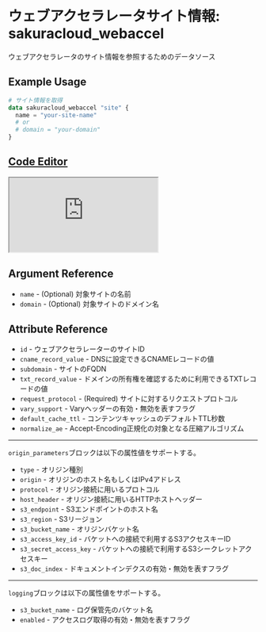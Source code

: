 # ウェブアクセラレータサイト情報: sakuracloud_webaccel

ウェブアクセラレータのサイト情報を参照するためのデータソース

## Example Usage

```tf
# サイト情報を取得
data sakuracloud_webaccel "site" {
  name = "your-site-name"
  # or
  # domain = "your-domain"
}
```

<div class="editor">

<h2><a href="https://zouen-alpha.usacloud.jp/#data/webaccel" target="_blank" rel="noopener noreferrer">Code Editor</a></h2>

<iframe src="https://zouen-alpha.usacloud.jp/#data/webaccel"></iframe>

</div>


## Argument Reference

* `name` - (Optional) 対象サイトの名前
* `domain` - (Optional) 対象サイトのドメイン名

## Attribute Reference

* `id` - ウェブアクセラレーターのサイトID
* `cname_record_value` - DNSに設定できるCNAMEレコードの値
* `subdomain` - サイトのFQDN
* `txt_record_value` - ドメインの所有権を確認するために利用できるTXTレコードの値
* `request_protocol` - (Required) サイトに対するリクエストプロトコル 
* `vary_support` - Varyヘッダーの有効・無効を表すフラグ
* `default_cache_ttl` - コンテンツキャッシュのデフォルトTTL秒数
* `normalize_ae` - Accept-Encoding正規化の対象となる圧縮アルゴリズム

---

`origin_parameters`ブロックは以下の属性値をサポートする。

* `type` - オリジン種別
* `origin` - オリジンのホスト名もしくはIPv4アドレス
* `protocol` - オリジン接続に用いるプロトコル
* `host_header` - オリジン接続に用いるHTTPホストヘッダー
* `s3_endpoint` - S3エンドポイントのホスト名
* `s3_region` - S3リージョン
* `s3_bucket_name` - オリジンバケット名
* `s3_access_key_id` - バケットへの接続で利用するS3アクセスキーID
* `s3_secret_access_key` - バケットへの接続で利用するS3シークレットアクセスキー
* `s3_doc_index` - ドキュメントインデクスの有効・無効を表すフラグ


---

`logging`ブロックは以下の属性値をサポートする。

* `s3_bucket_name` - ログ保管先のバケット名
* `enabled` - アクセスログ取得の有効・無効を表すフラグ
